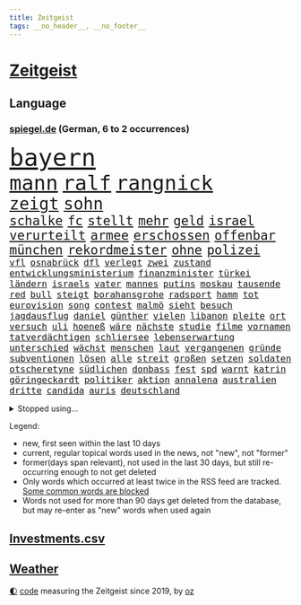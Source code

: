 ```yaml
---
title: Zeitgeist
tags: __no_header__, __no_footer__
---
```


# [Zeitgeist](https://oliz.io/zeitgeist/)

## Language

<h3><a href="https://www.spiegel.de" target="_blank">spiegel.de</a> (German, 6 to 2 occurrences)</h3>
<p style="font-family:monospace">
<span style="font-size:32pt"><a href="news_links.html#bayern" class="current">bayern</a></span>
<br>
<span style="font-size:27pt"><a href="news_links.html#mann" class="current">mann</a></span>
<span style="font-size:27pt"><a href="news_links.html#ralf" class="current">ralf</a></span>
<span style="font-size:27pt"><a href="news_links.html#rangnick" class="new">rangnick</a></span>
<br>
<span style="font-size:22pt"><a href="news_links.html#zeigt" class="current">zeigt</a></span>
<span style="font-size:22pt"><a href="news_links.html#sohn" class="current">sohn</a></span>
<br>
<span style="font-size:17pt"><a href="news_links.html#schalke" class="current">schalke</a></span>
<span style="font-size:17pt"><a href="news_links.html#fc" class="current">fc</a></span>
<span style="font-size:17pt"><a href="news_links.html#stellt" class="current">stellt</a></span>
<span style="font-size:17pt"><a href="news_links.html#mehr" class="current">mehr</a></span>
<span style="font-size:17pt"><a href="news_links.html#geld" class="current">geld</a></span>
<span style="font-size:17pt"><a href="news_links.html#israel" class="current">israel</a></span>
<span style="font-size:17pt"><a href="news_links.html#verurteilt" class="current">verurteilt</a></span>
<span style="font-size:17pt"><a href="news_links.html#armee" class="current">armee</a></span>
<span style="font-size:17pt"><a href="news_links.html#erschossen" class="current">erschossen</a></span>
<span style="font-size:17pt"><a href="news_links.html#offenbar" class="current">offenbar</a></span>
<span style="font-size:17pt"><a href="news_links.html#münchen" class="current">münchen</a></span>
<span style="font-size:17pt"><a href="news_links.html#rekordmeister" class="current">rekordmeister</a></span>
<span style="font-size:17pt"><a href="news_links.html#ohne" class="current">ohne</a></span>
<span style="font-size:17pt"><a href="news_links.html#polizei" class="current">polizei</a></span>
<br>
<span style="font-size:12pt"><a href="news_links.html#vfl" class="current">vfl</a></span>
<span style="font-size:12pt"><a href="news_links.html#osnabrück" class="current">osnabrück</a></span>
<span style="font-size:12pt"><a href="news_links.html#dfl" class="current">dfl</a></span>
<span style="font-size:12pt"><a href="news_links.html#verlegt" class="current">verlegt</a></span>
<span style="font-size:12pt"><a href="news_links.html#zwei" class="current">zwei</a></span>
<span style="font-size:12pt"><a href="news_links.html#zustand" class="current">zustand</a></span>
<span style="font-size:12pt"><a href="news_links.html#entwicklungsministerium" class="new">entwicklungsministerium</a></span>
<span style="font-size:12pt"><a href="news_links.html#finanzminister" class="current">finanzminister</a></span>
<span style="font-size:12pt"><a href="news_links.html#türkei" class="current">türkei</a></span>
<span style="font-size:12pt"><a href="news_links.html#ländern" class="current">ländern</a></span>
<span style="font-size:12pt"><a href="news_links.html#israels" class="current">israels</a></span>
<span style="font-size:12pt"><a href="news_links.html#vater" class="current">vater</a></span>
<span style="font-size:12pt"><a href="news_links.html#mannes" class="current">mannes</a></span>
<span style="font-size:12pt"><a href="news_links.html#putins" class="current">putins</a></span>
<span style="font-size:12pt"><a href="news_links.html#moskau" class="current">moskau</a></span>
<span style="font-size:12pt"><a href="news_links.html#tausende" class="current">tausende</a></span>
<span style="font-size:12pt"><a href="news_links.html#red" class="current">red</a></span>
<span style="font-size:12pt"><a href="news_links.html#bull" class="current">bull</a></span>
<span style="font-size:12pt"><a href="news_links.html#steigt" class="current">steigt</a></span>
<span style="font-size:12pt"><a href="news_links.html#borahansgrohe" class="current">borahansgrohe</a></span>
<span style="font-size:12pt"><a href="news_links.html#radsport" class="current">radsport</a></span>
<span style="font-size:12pt"><a href="news_links.html#hamm" class="current">hamm</a></span>
<span style="font-size:12pt"><a href="news_links.html#tot" class="current">tot</a></span>
<span style="font-size:12pt"><a href="news_links.html#eurovision" class="current">eurovision</a></span>
<span style="font-size:12pt"><a href="news_links.html#song" class="current">song</a></span>
<span style="font-size:12pt"><a href="news_links.html#contest" class="current">contest</a></span>
<span style="font-size:12pt"><a href="news_links.html#malmö" class="current">malmö</a></span>
<span style="font-size:12pt"><a href="news_links.html#sieht" class="current">sieht</a></span>
<span style="font-size:12pt"><a href="news_links.html#besuch" class="current">besuch</a></span>
<span style="font-size:12pt"><a href="news_links.html#jagdausflug" class="new">jagdausflug</a></span>
<span style="font-size:12pt"><a href="news_links.html#daniel" class="current">daniel</a></span>
<span style="font-size:12pt"><a href="news_links.html#günther" class="current">günther</a></span>
<span style="font-size:12pt"><a href="news_links.html#vielen" class="current">vielen</a></span>
<span style="font-size:12pt"><a href="news_links.html#libanon" class="current">libanon</a></span>
<span style="font-size:12pt"><a href="news_links.html#pleite" class="current">pleite</a></span>
<span style="font-size:12pt"><a href="news_links.html#ort" class="current">ort</a></span>
<span style="font-size:12pt"><a href="news_links.html#versuch" class="current">versuch</a></span>
<span style="font-size:12pt"><a href="news_links.html#uli" class="current">uli</a></span>
<span style="font-size:12pt"><a href="news_links.html#hoeneß" class="current">hoeneß</a></span>
<span style="font-size:12pt"><a href="news_links.html#wäre" class="current">wäre</a></span>
<span style="font-size:12pt"><a href="news_links.html#nächste" class="current">nächste</a></span>
<span style="font-size:12pt"><a href="news_links.html#studie" class="current">studie</a></span>
<span style="font-size:12pt"><a href="news_links.html#filme" class="current">filme</a></span>
<span style="font-size:12pt"><a href="news_links.html#vornamen" class="current">vornamen</a></span>
<span style="font-size:12pt"><a href="news_links.html#tatverdächtigen" class="current">tatverdächtigen</a></span>
<span style="font-size:12pt"><a href="news_links.html#schliersee" class="new">schliersee</a></span>
<span style="font-size:12pt"><a href="news_links.html#lebenserwartung" class="new">lebenserwartung</a></span>
<span style="font-size:12pt"><a href="news_links.html#unterschied" class="current">unterschied</a></span>
<span style="font-size:12pt"><a href="news_links.html#wächst" class="current">wächst</a></span>
<span style="font-size:12pt"><a href="news_links.html#menschen" class="current">menschen</a></span>
<span style="font-size:12pt"><a href="news_links.html#laut" class="current">laut</a></span>
<span style="font-size:12pt"><a href="news_links.html#vergangenen" class="current">vergangenen</a></span>
<span style="font-size:12pt"><a href="news_links.html#gründe" class="current">gründe</a></span>
<span style="font-size:12pt"><a href="news_links.html#subventionen" class="current">subventionen</a></span>
<span style="font-size:12pt"><a href="news_links.html#lösen" class="current">lösen</a></span>
<span style="font-size:12pt"><a href="news_links.html#alle" class="current">alle</a></span>
<span style="font-size:12pt"><a href="news_links.html#streit" class="current">streit</a></span>
<span style="font-size:12pt"><a href="news_links.html#großen" class="current">großen</a></span>
<span style="font-size:12pt"><a href="news_links.html#setzen" class="current">setzen</a></span>
<span style="font-size:12pt"><a href="news_links.html#soldaten" class="current">soldaten</a></span>
<span style="font-size:12pt"><a href="news_links.html#otscheretyne" class="new">otscheretyne</a></span>
<span style="font-size:12pt"><a href="news_links.html#südlichen" class="current">südlichen</a></span>
<span style="font-size:12pt"><a href="news_links.html#donbass" class="current">donbass</a></span>
<span style="font-size:12pt"><a href="news_links.html#fest" class="current">fest</a></span>
<span style="font-size:12pt"><a href="news_links.html#spd" class="current">spd</a></span>
<span style="font-size:12pt"><a href="news_links.html#warnt" class="current">warnt</a></span>
<span style="font-size:12pt"><a href="news_links.html#katrin" class="current">katrin</a></span>
<span style="font-size:12pt"><a href="news_links.html#göringeckardt" class="current">göringeckardt</a></span>
<span style="font-size:12pt"><a href="news_links.html#politiker" class="current">politiker</a></span>
<span style="font-size:12pt"><a href="news_links.html#aktion" class="current">aktion</a></span>
<span style="font-size:12pt"><a href="news_links.html#annalena" class="current">annalena</a></span>
<span style="font-size:12pt"><a href="news_links.html#australien" class="current">australien</a></span>
<span style="font-size:12pt"><a href="news_links.html#dritte" class="current">dritte</a></span>
<span style="font-size:12pt"><a href="news_links.html#candida" class="new">candida</a></span>
<span style="font-size:12pt"><a href="news_links.html#auris" class="new">auris</a></span>
<span style="font-size:12pt"><a href="news_links.html#deutschland" class="current">deutschland</a></span>
</p>
<details>
<summary>Stopped using...</summary>
<p class="former" style="font-size:12pt">
rassismus(1288) aufgerufen(1287) entdeckte(1287) firma(1287) italiens(1287) maria(1287) entwurf(1286) steigenden(1286) versprach(1286) kino(1285) nationen(1285) konfrontiert(1284) schoss(1284) überlebt(1284) 2000(1283) bewerber(1283) entwicklungen(1283) fuß(1283) haftstrafe(1283) klaren(1283) krankheit(1283) moderne(1283) queen(1283) übergeben(1283) durchsetzen(1282) klein(1282) tiefe(1282) äußerungen(1282) atmosphäre(1281) favoriten(1281) kämpfer(1281) vorsitzenden(1281) überlebte(1281) armut(1280) hans(1280) illegalen(1280) kräftig(1280) regen(1280) spanischen(1280) trauer(1280) uspräsidenten(1280) verlängern(1280) verschoben(1280) angeblichen(1279) beachten(1279) forderte(1279) künftigen(1279) portugal(1279) rand(1279) berufung(1278) einstellen(1278) gefährlichen(1278) kabinett(1278) kölner(1278) rest(1278) sprache(1278) beispielen(1277) erneuten(1277) kolumnist(1277) kraftvoll(1277) nigeria(1277) radikale(1277) rom(1277) rückschlag(1277) dokumente(1276) einstigen(1276) längere(1276) sports(1276) stolz(1276) städte(1276) weder(1276) zuversicht(1276) bundesstaat(1275) nominiert(1275) offenen(1275) ungarns(1275) engagement(1274) i(1274) jüngeren(1274) lebte(1274) pflanzen(1274) warschau(1274) wirtschaftlichen(1274) aufgenommen(1273) einsetzen(1273) institut(1273) kollaps(1273) null(1273) schwierigkeiten(1273) strecke(1273) erkrankung(1271) fußballprofi(1271) mitteln(1271) oliver(1271) weite(1271) zählen(1271) dar(1270) übernahme(1270) erfunden(1268) ausmaß(1267) enge(1267) weckt(1267) überholt(1267) aufarbeitung(1265) halb(1265) müsste(1265) ringen(1264) vorgestellt(1264) holocaust(1263) gouverneur(1262) vorgelegt(1262) parallelen(1258) umgeht(1258) eigenes(1257) syrer(1257) abgelehnt(1256) offenbart(1256) museum(1255) schießen(1255) aufgabe(1248) vorläufig(1246) empfangen(1239) herausforderungen(1236) verpasste(1234) ära(1232) hitler(1218) rein(1136) charles(1082) lehren(1046) drohende(1038) kolumbien(1034) arte(1027) rereportage(1027) inflationsrate(1026) ausnahme(1021) gremium(986) polnischen(983) jahrzehnt(972) energiepreise(963) gehälter(943) fifa(942) games(926) 15000(925) krankenkassen(914) empfehlen(905) hendrik(902) umsetzung(902) betrüger(894) fußballs(876) laura(866) außenministerium(863) buschmann(851) weiten(834) gefechte(832) streik(803) umfragen(793) 40000(789) gebiete(763) starkes(744) crew(737) wall(736) durchsuchen(730) großmutter(726) jack(718) suchte(693) chefs(685) debattiert(685) paderborn(681) stockholm(681) schwächen(679) iii(677) youtube(676) plädieren(664) jemals(653) entschuldigen(644) fassungslos(639) toilette(636) innenstadt(634) eigentliche(627) offizielle(624) disney(617) mithalten(617) studentin(609) ganzes(604) herunter(598) eben(594) töne(594) lula(589) angeblicher(587) nackt(587) kita(585) erzielte(584) beobachter(572) eingriff(569) kompliziert(565) quer(565) angreifen(564) persönlichen(562) direktor(555) future(553) spaltet(548) taucher(534) befragung(532) sam(531) erreichbar(529) reichlich(517) bewirken(515) ausgemacht(514) one(513) 500000(512) bedienen(512) zehntausenden(509) mitgliedern(503) überlebende(502) dfbelf(496) strafanzeige(491) kurzzeitig(488) mächtige(487) tourismus(479) freigelassen(477) rammt(476) kulturkampf(475) jung(467) geschwister(465) umstrittener(465) gebühren(462) plätze(459) cem(458) wohlstand(456) statistik(455) wettlauf(439) niederländischen(438) dennis(432) kleinere(431) 140(428) bär(425) panik(421) 130(419) 51(419) attackieren(419) loswerden(417) radfahrer(416) stillstand(415) rivalen(413) vereinten(411) arbeitskampf(410) gala(409) instituts(409) ausflug(407) rio(400) ankommen(397) rebellion(397) transformation(389) hollywoodstar(384) geschwächt(376) sofortiger(376) 2027(373) adhs(373) produkt(368) drohte(365) arbeitswelt(356) lina(356) staatsbürger(356) einsturz(355) massenhaft(353) straßenverkehr(352) beine(351) kolleginnen(351) gedenkt(350) gefangenenaustausch(349) luxus(349) überfahren(349) rotenburg(348) begleitete(346) belgische(344) auffällig(341) expertengremium(341) minutenlang(341) beteiligte(334) filmbranche(332) infolge(330) institute(330) heiklen(329) mohammed(329) 9(327) rekrutiert(325) massen(323) beruft(321) finger(321) soldatinnen(321) vogel(320) blicke(319) dietmar(319) jeffrey(317) popp(316) achtjährige(315) bekennt(315) entgehen(315) open(314) aleksandar(309) spahn(308) würdigung(307) schirdewan(305) leichte(304) abenteuer(301) bundesagentur(301) trauma(295) rechtsradikalen(294) tierwohl(293) busfahrer(292) bartsch(290) vorlegen(289) weisen(289) selbstoptimierung(286) spaghetti(286) allgemeine(285) gesellschaftliche(285) geschlossene(283) zulieferer(283) pass(282) anteile(281) palästinensischen(278) verkaufte(278) strafverfahren(277) zutaten(276) dfbfrauen(275) arbeitslosen(272) journalistin(272) höheren(271) goldene(269) kooperiert(269) drohender(267) kriegsende(267) sicherheitsmaßnahmen(266) winfried(266) runden(265) fashion(264) week(264) realistisch(261) butter(259) maximal(259) kugel(258) erstaunlich(257) exemplar(257) terroranschläge(257) argentiniens(256) geleistet(256) jemen(255) angabe(254) rätselt(254) cannabislegalisierung(251) costa(251) hunden(251) entstand(250) kindesmissbrauch(250) reserve(249) südkoreanische(247) unerwartete(247) monatelange(246) meyer(245) samstagabend(244) recherche(243) betrieben(242) klimaschädliche(242) debütant(240) digitalen(239) schild(239) tabellenführer(239) chancenlos(237) sichergestellt(237) hebel(235) fußballweltverband(233) saudiarabiens(233) andauern(232) kabine(232) models(232) roter(232) ticketpreise(232) 03(230) goldenen(229) hall(226) betrag(225) makeup(225) tvsender(225) zypern(225) karrierecoach(224) franziska(223) rufe(223) rätselhafte(223) british(222) spezialeinheit(222) schwester(220) jugendorganisation(218) reformiert(215) rki(215) manchem(212) morgenstunden(211) wankt(210) mützenich(209) attentäter(208) erzeugt(207) verbannen(207) beschwert(206) düsteren(206) glänzt(206) son(205) digitaler(204) klischee(204) noten(203) tauchen(203) horst(201) sexualisierten(201) königshaus(199) linkenpolitiker(199) mitmenschen(198) angeführt(196) kritikerin(195) regelungen(195) erstaunliche(194) kubicki(194) reifen(194) mobbing(193) widmete(193) medizinische(192) spurlos(192) ultrarechten(192) kriege(191) weitreichenden(190) demos(189) tsg(189) gerechnet(186) tolle(186) einlegen(185) sanierung(184) bist(182) mittwochmorgen(182) spitzenspiel(182) saarbrücken(180) betrugsprozess(178) mohammadi(178) effenbergbank(177) glückwünsche(177) schmalkalden(177) geregelt(176) größenwahn(174) tanzen(174) unterscheidet(174) beteiligung(173) reagierten(173) überfüllten(173) neukölln(172) doha(171) krebsdiagnose(171) gauck(167) israelgazanews(167) sara(167) bridge(166) mohammad(166) uneins(166) aufzubauen(165) gewähren(165) normale(165) abschiebestopp(164) spender(164) vereinbart(164) überfielen(164) eingedrungen(162) eingeweiht(162) nordwesten(162) mitgestalten(160) schacht(160) angespannten(159) bsw(159) gebraucht(158) solange(158) club(157) fdpvize(157) flensburg(157) betroffener(156) bewaffneter(156) enttäuschen(156) versammelt(156) lufthansatochter(155) bewirkt(154) staatssekretärin(154) traditionsklubs(154) warnstreiks(154) versperrt(153) autonomiebehörde(152) räumung(152) düpiert(149) manch(149) erkämpfte(148) häme(148) bahnkunden(147) crown(147) freiem(147) gefeierte(147) unikliniken(147) claus(146) einschnitte(146) gdlchef(146) lernte(146) lokführergewerkschaft(146) netzbetreiber(146) veränderung(146) weselsky(146) nationalmannschaftskapitän(145) sicherung(145) verhandlungsrunde(145) db(144) köpfen(144) bewacht(143) erwünscht(143) neffe(143) oppositionspartei(143) dunkeln(142) evan(142) nbasuperstar(142) weitem(142) aufzuarbeiten(141) gesundheitsbehörde(140) kolumbiens(140) spdfraktionschef(140) benedikt(139) haderte(139) ausrufezeichen(138) bauer(138) geräten(138) staatsoberhaupt(138) abgekommen(137) bezahlung(137) brisante(137) einnahme(137) sammelte(136) dreijähriger(135) genehmigung(135) bundesverfassungsgerichts(134) eingestürzten(134) energieinfrastruktur(134) hauswand(134) kündigungen(134) lokführern(134) stichwaffe(134) tourt(134) lebensstil(133) diverse(132) fdpfinanzminister(132) revier(132) 84(131) brutalität(131) clarke(131) freikommen(131) genozid(131) psychologe(131) jesus(129) dfbteam(128) mileis(128) damaligen(127) janeiro(127) mutmaßlichem(127) usostküste(127) anzahl(126) durchgang(126) ernsthaft(126) mehrwertsteuersatz(125) orbáns(125) sharon(125) beruhigungsmittel(124) fördere(124) konsumieren(124) flaggen(122) meghan(122) skigebiet(122) gershkovich(121) weihnachtsgeschenke(121) misshandlungen(120) neuseelands(118) portemonnaie(118) profitierte(118) tina(118) belegschaft(117) christliche(117) dauerkrise(117) heimischen(117) sängerinnen(117) agnes(116) ehefrauen(116) merken(114) unterziehen(114) zeitdruck(114) förderprogramme(113) catherine(112) donnerstagmorgen(112) fabrik(112) gespart(112) hebamme(112) natopartnern(112) blockbuster(111) buchempfehlungen(111) gesamtweltcup(111) grundgesetzänderung(111) haut(111) einstufung(110) harvard(110) teppich(110) zeitalter(110) beigelegt(109) roberts(109) umfangreiche(109) inhaftierten(108) masterplan(108) aktiviert(107) andenken(107) mysteriöser(107) präsidentschaftswahlen(107) teamkollegen(107) amtierende(106) eiskunstlauf(106) mauern(106) spielabbruch(106) vorsitz(106) aufforstung(105) inhaftiert(105) materie(105) münzen(104) 1945(103) interessieren(103) shoppingapp(103) temu(103) wahr(103) wohnhausbrand(103) bill(102) humanitärer(102) provinzen(102) prägende(102) verkünden(102) angezweifelt(101) anzugreifen(101) dreyer(101) center(100) fünfter(99) präsentierte(99) spiegelkorrespondentin(99) ranghohe(98) scorsese(98) bernhard(97) designs(97) high(97) meistgehörten(97) normalerweise(97) can(96) cavallo(96) erzielen(96) kiewer(96) banksy(95) erkranken(95) millionenschaden(95) passagier(95) vorgänge(95) saunen(94) westukraine(94) socken(93) spitzenwerte(93) talk(93) verwendung(93) barack(92) gleichberechtigung(92) wüten(92) aggressionen(91) begegnen(91) beschädigten(91) ergeht(91) massenweise(91) seoul(91) trotzt(91) dämon(90) fossil(90) gaspreise(90) hamasführer(90) hoheitsansprüche(90) meeresgebiet(90) eigentum(89) lautet(89) preiswerte(89) starre(89) verknüpfen(89) überschatten(89) ammergauer(88) brennende(88) duolingo(88) fritz(88) spitzenpolitiker(88) wundersame(88) 1980(87) gesundheitszustand(87) mobile(87) niedriger(87) prozessbeginn(87) sächsische(87) wofür(87) bekennerschreiben(86) brettspiel(86) hindeuten(86) pazifik(86) spannendsten(86) terrorverdächtige(86) umkehren(86) vorm(86) abfahrt(85) altbau(85) brasilianer(85) britin(85) inflationsausgleich(85) luftraumverletzung(85) oregon(85) warmes(85) 53jähriger(84) generalstabschef(84) kommando(84) neuwahl(84) regalen(84) wilhelm(84) zusammenstößen(84) beeinflusst(83) bienen(83) browser(83) derart(83) leichtes(83) regierungsumbildung(83) tücken(83) umarmt(83) zugunglück(83) exmann(82) hintern(82) sparpläne(82) elisabeth(81) euagrarsubventionen(81) ferien(81) schneemassen(81) blockaden(80) freistellung(80) knospen(80) besänftigen(79) chrome(79) expolizist(79) gewidmet(79) schmecken(79) brüllende(78) formiert(78) gratuliert(78) murray(78) erstatten(77) livestreams(77) mehrjährige(77) protestierende(77) stau(77) verzögerungen(77) zero(77) dreh(76) gepäck(76) kollabierten(76) remigration(76) remigrationstreffen(76) stürmten(76) usuniversität(76) wechselhaft(76) christdemokrat(75) cnn(75) eingestuft(75) glücklose(75) himmels(75) homöopathie(75) homöopathische(75) langstreckenrennen(75) luca(75) medizinisches(75) schusswaffen(75) sprechchöre(75) überfüllte(75) a9(74) alaskaairlinesboeing(74) einfrieren(74) einigem(74) agrarprodukte(73) bodenpersonal(73) hefner(73) magull(73) verdächtiger(73) binneni(72) parallelwelt(72) parteifreund(72) erzeugen(71) frühes(71) hervorragend(71) stellvertreter(71) flugtaxis(70) geflohene(70) grundsatz(70) hab(70) knesset(70) saul(70) taurus(70) verschlingt(70) dominant(69) jasna(69) modernes(69) mäzen(69) rallye(69) reemtsma(69) sozialforschung(69) burkhard(68) scheidet(68) szenario(68) terrormiliz(68) angeworben(67) krebskrank(67) offenbaren(67) unsicherer(67) ausprobieren(66) hochrangige(66) kühlschrank(66) mails(66) tarifstreits(66) vergleichbare(66) 2050(65) abwehren(65) funktion(65) kopfschmerz(65) krebserkrankungen(65) volksbank(65) zerrissen(65) anonymen(64) ausfällig(64) do(64) gefühlen(64) grandslamturnier(64) grünenministerin(64) inszenierungen(64) kommunisten(64) lästert(64) mauer(64) pandas(64) perfekter(64) riesenslalom(64) unterhaltsam(64) übersetzer(64) akp(63) asiatischen(63) drogenkartelle(63) halbwegs(63) trainers(63) verbringen(63) wohlstands(63) blenden(62) ergangen(62) gegenentwurf(62) gelegentlich(62) lifte(62) russisch(62) smarter(62) zusammenhängen(62) einwanderer(61) herausgabe(61) highlands(61) hirsche(61) korallenriffe(61) wohnungsbrand(61) bedanken(60) landtagswahl(60) mediathek(60) stadtgebiet(60) verfassungsfeinden(60) wanken(60) wirtschaftsschwäche(60) gigaset(59) paukt(59) sicherheitsdienst(59) 19jähriger(58) altmeister(58) auswechseln(58) sacha(58) solches(58) spendensammeln(58) streamerin(58) twitch(58) vermieter(58) volkswagens(58) wasserverbrauch(58) abwehrkampf(57) besonderer(57) studiert(57) swiss(57) bestreikt(56) french(56) grotesk(56) influencerinnen(56) umweltaktivisten(56) wilson(56) özlem(56) bildungssystem(55) geparkte(55) klitschko(55) olivia(55) umgekehrt(55) vitali(55) kurt(54) sapiens(54) strengeren(54) zankt(54) ausfahrt(53) cyrus(53) exportbeschränkungen(53) miley(53) teilnehmenden(53) verbraucherschutz(53) achtungserfolg(52) augenzeugin(52) auslieferung(52) fraglich(52) niedrigstem(52) parlamentspräsidentin(52) schrift(52) verschwindet(51) elterngeldreform(50) erkrankten(50) glückte(50) schiffsunglück(50) alternativlos(49) assange(49) dreikampf(49) felder(49) menschenrechtsbeauftragte(49) torhüterin(49) wikileaksgründers(49) zauber(49) augenzeugen(48) ausgehandelte(48) bundesstraße(48) geschwindigkeit(48) hanna(48) kostüm(48) marsch(48) popikone(48) extinguishers(47) lufthansabodenpersonal(47) north(47) sinkenden(47) tyre(47) usareise(47) widerstände(47) 180000(46) absolviert(45) compact(45) herkömmliche(45) sofortigen(45) stehenden(45) uswahlkampf(45) vermittler(45) einfachste(44) eurer(44) geiseldrama(44) lea(44) auffälligen(43) hygiene(43) ideologie(43) nickel(43) vortag(43) befürchtungen(42) gutbehrami(42) klärt(42) kremlkritikers(42) lara(42) schweizerin(42) terrors(42) wahrnehmen(42) abrüstung(41) dasselbe(41) einfacher(41) gewöhnen(41) herausgerissen(41) lohnausgleich(41) winzer(41) aktenzeichen(40) erhältlich(40) hereingefallen(40) kostenlosen(40) mordvorwürfe(40) rückgabe(40) 28jährigen(39) ewigkeit(39) haftet(39) intensive(39) sabine(39) taurusdebatte(39) angesagt(38) clinton(38) geheimdiensten(38) sophia(38) verletzungsbedingt(38) ausgebildet(37) bizarre(37) herrn(37) maximale(37) sumoringer(37) taurusflugkörper(37) angeschaut(36) ergebnislos(36) euagrarpolitik(36) fehlender(36) gewalttat(36) netten(36) topmodel(36) vorbestrafte(36) brasília(35) höchstens(35) rollstuhl(35) abwesenheit(34) ausrasten(34) mehrwertsteuersenkung(34) verstorben(34) wildes(34) fotografiert(33) gehäuft(33) hausmeister(33) komponenten(33) persönliches(33) pfütze(33) sportevents(33) vizebürgermeister(33) wikileaksgründer(33) dani(32) hessischen(32) skifahrerin(32) stabile(32) urban(32) vorgegangen(32) entkommt(31) komponist(31) lahmt(31) umgekippt(31) kremltruppen(30) newark(30) börsengang(29) fernbleiben(29) fing(29) havarie(29) herzschrittmacher(29) komplimente(29) organ(29) pendelt(29) täuschen(29) ali(28) bedrohten(28) erlegt(28) familienangehörige(28) philippinisches(28) rafterroristen(28) salzburg(28) ernstvolker(27) geschäftszahlen(27) lohnsteigerungen(27) absichten(26) absperrungen(26) ausbremsen(26) barbiefilm(26) horrorszenario(26) hotspur(26) internen(26) kriegsversehrten(26) masern(26) seiler(26) tottenham(26) vorsitzender(26) 174(25) bahnt(25) grabow(25) indirekt(25) löhne(25) optimal(25) scheidenden(25) verbrechens(25) verwundbar(25) wohnheim(25) anfällig(24) autotester(24) bekriegen(24) blamage(24) dfbfunktionäre(24) diensten(24) perus(24) schmerzhafte(24) vertritt(24) zerbrachen(24) amateursportler(23) frida(23) grundschüler(23) schöne(23) verstörenden(23) werdende(23) ambitionierte(22) datenschutzbehörde(22) einigkeit(22) jamal(22) musiala(22) op(22) raffinerie(22) richtlinien(22) theo(22) zwanziger(22) aufregende(21) benötige(21) forschungsinstitute(21) huthiangriff(21) treppenhaus(21) vaterschaftsurlaub(21) überdurchschnittlich(21) diana(20) geprägten(20) katholisch(20) krankheitserreger(20) sabrina(20) zerbrechen(20) beier(19) huthidrohnenangriff(19) kleid(19) schwindenden(19) weltsicherheitsrat(19) übernachtet(19) appellen(18) behördenangaben(18) cambridge(18) royals(18) steilvorlage(18) duelle(17) exbürgermeister(17) exzessiv(17) feministische(17) lacht(16) stilllegen(16) dianas(15) gekommene(15) hirschen(15) inkrafttreten(15) lenker(15) pille(15) anwesen(14) gebunden(14) lagerfeld(14) schifakrankenhaus(14) studien(14) verteidigungsausschusses(14) chatnachrichten(13) hasenhüttl(13) looks(13) therapie(13) bankmanfried(12) flughafens(12) friedensnobelpreisträgerin(12) ftx(12) klimaschützer(12) schlichter(12) titanic(12) 01(11) abgespalten(11) buchstäblich(11) kretschmann(11) kulinarik(11) schulkinder(11) wolken(11)
</p>
</details>
<p>Legend:
<ul>
<li><span class="new">new</span>, first seen within the last 10 days</li>
<li><span class="current">current</span>, regular topical words used in the news, not "new", not "former"</li>
<li><span class="former">former(days span relevant)</span>, not used in the last 30 days, but still re-occurring enough to not get deleted</li>
<li>Only words which occurred at least twice in the RSS feed are tracked. <a href="language/filters.py">Some common words are blocked</a></li>
<li>Words not used for more than 90 days get deleted from the database, but may re-enter as "new" words when used again</li>
</ul>
</p>

## [Investments](investments.html)[.csv](investments.csv)

## [Weather](weather.html)

<footer>
<a href="javascript:toggleTheme()" class="nav">🌓</a>
<a href="https://github.com/ooz/zeitgeist">code</a> measuring the Zeitgeist since 2019, by <a href="https://oliz.io">oz</a>
</footer>

